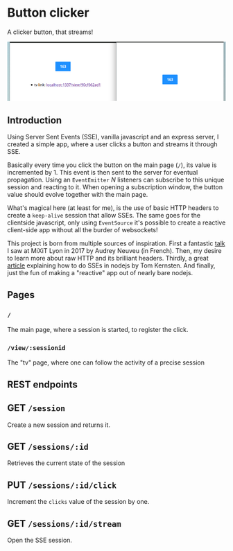 # Button clicker

A clicker button, that streams!

![clicker screenshot](.github/screenshot.png)

## Introduction

Using Server Sent Events (SSE), vanilla javascript and an express server,
I created a simple app, where a user clicks a button and streams it through SSE.

Basically every time you click the button on the main page (`/`), its
value is incremented by 1. This event is then sent to the server for
eventual propagation. Using an `EventEmitter` _N_ listeners can subscribe
to this unique session and reacting to it. When opening a subscription
window, the button value should evolve together with the main page.

What's magical here (at least for me), is the use of basic HTTP
headers to create a `keep-alive` session that allow SSEs. The same goes
for the clientside javascript, only using `EventSource` it's possible
to create a reactive client-side app without all the burder of
websockets!

This project is born from multiple sources of inspiration.
First a fantastic [talk][u:talk] I saw at MiXiT
Lyon in 2017 by Audrey Neuveu (in French).
Then, my desire to learn more about raw HTTP and its brilliant
headers.
Thirdly, a great [article][u:article] explaining how to do SSEs in
nodejs by Tom Kernsten.
And finally, just the fun of making a "reactive" app out of nearly
bare nodejs.

[u:talk]: https://mixitconf.org/2017/le-streaming-d-api-pourquoi-et-comment-transformer-vos-apis-statiques-en-donnees-temps-reel-
[u:article]: https://tomkersten.com/articles/server-sent-events-with-node/

## Pages

### `/`

The main page, where a session is started, to register the click.

### `/view/:sessionid`

The "tv" page, where one can follow the activity of a precise session

## REST endpoints

## GET `/session`

Create a new session and returns it.

## GET `/sessions/:id`

Retrieves the current state of the session

## PUT `/sessions/:id/click`

Increment the `clicks` value of the session by one.

## GET `/sessions/:id/stream`

Open the SSE session.

